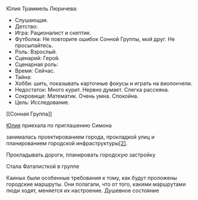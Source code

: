 
Юлия Траммель Люричева:
-   Слушающая.
-   Детство:     
-   Игра: Рационалист и скептик.
-   Футболка: Не повторите ошибок Сонной Группы, мой друг. Не просыпайтесь.    
-   Роль: Взрослый.
-   Сценарий: Герой.    
-   Сценарная роль: 
-   Время: Сейчас.
-   Тайна: 
-   Хобби: шить, показывать карточные фокусы и играть на виолончели.    
-   Недостаток: Много курит. Нервно думает. Слегка рассеяна.
-   Сокровище: Математик. Очень умна. Спокойна.
-   Цель: Исследование.



[[Сонная Группа]] 

[Юлия](https://pathologic.fandom.com/ru/wiki/%D0%AE%D0%BB%D0%B8%D1%8F_%D0%9B%D1%8E%D1%80%D0%B8%D1%87%D0%B5%D0%B2%D0%B0) приехала по приглашению Симона

занималась проектированием города, прокладкой улиц и планированием городской инфраструктуры[[2]](https://pathologic.fandom.com/ru/wiki/%D0%A1%D0%BE%D0%BD%D0%BD%D0%B0%D1%8F_%D0%B3%D1%80%D1%83%D0%BF%D0%BF%D0%B0#cite_note-:1-2).

Прокладывать дороги, планировать городскую застройку

Стала Фаталисткой в группе

Каиных были особенные требования к тому, как будут проложены городские маршруты. Они полагали, что от того, какими маршрутами люди ходят, меняется их настроение. Душевное состояние

